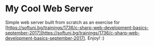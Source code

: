 # My Cool Web Server

Simple web server built from scratch as an exercise for [https://softuni.bg/trainings/1736/c-sharp-web-development-basics-september-2017](https://softuni.bg/trainings/1736/c-sharp-web-development-basics-september-2017). Enjoy! :)
